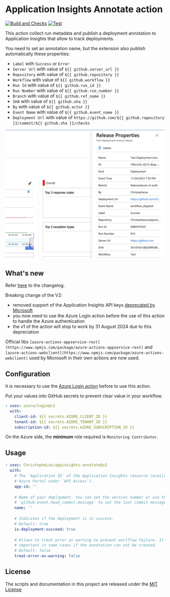 # Application Insights Annotate action

[![Build and Checks](https://github.com/ChristopheLav/appinsights-annotate/actions/workflows/ci.yml/badge.svg)](https://github.com/ChristopheLav/appinsights-annotate/actions/workflows/ci.yml) [![Test](https://github.com/ChristopheLav/appinsights-annotate/actions/workflows/test.yml/badge.svg)](https://github.com/ChristopheLav/appinsights-annotate/actions/workflows/test.yml)

This action collect run metadata and publish a deployment annotation to Application Insights that allow to track deployments.

You need to set an annotation name, but the extension also publish automatically these properties:
- `Label` with `Success` or `Error`
- `Server Url` with value of `${{ github.server_url }}`
- `Repository` with value of `${{ github.repository }}`
- `Workflow` with value of `${{ github.workflow }}`
- `Run Id` with value of `${{ github.run_id }}`
- `Run Number` with value of `${{ github.run_number }}`
- `Branch` with value of `${{ github.ref_name }}`
- `SHA` with value of `${{ github.sha }}`
- `By` with value of `${{ github.actor }}`
- `Event Name` with value of `${{ github.event_name }}`
- `Deployment Url` with value of `https://github.com/${{ github.repository }}/commit/${{ github.sha }}/checks`

![Example of a deployment annotation](imgs/deployment-annotation.png)

## What's new

Refer [here](CHANGELOG.md) to the changelog.

Breaking change of the V2: 
- removed support of the Application Insights API keys [deprecated by Microsoft](https://learn.microsoft.com/en-us/azure/azure-monitor/app/release-and-work-item-insights?tabs=release-annotations#create-release-annotations-with-the-azure-cli)
- you now need to use the Azure Login action before the use of this action to handle the Azure authentication
- the v1 of the action will stop to work by 31 August 2024 due to this depreciation

Official libs `[azure-actions-appservice-rest](https://www.npmjs.com/package/azure-actions-appservice-rest)` and `[azure-actions-webclient](https://www.npmjs.com/package/azure-actions-webclient)` used by Microsoft in their own actions are now used.

## Configuration

It is necessary to use the [Azure Login action](https://github.com/marketplace/actions/azure-login) before to use this action.

Put your values into GitHub secrets to prevent clear value in your workflow.

```yaml
- uses: azure/login@v1
  with:
    client-id: ${{ secrets.AZURE_CLIENT_ID }}
    tenant-id: ${{ secrets.AZURE_TENANT_ID }}
    subscription-id: ${{ secrets.AZURE_SUBSCRIPTION_ID }}
```

On the Azure side, the **minimum** role required is `Monitoring Contributor`.

## Usage

<!-- start usage -->
```yaml
- uses: ChristopheLav/appinsights-annotate@v2
  with:
    # The `Application ID` of the Application Insights resource (available in the
    # Azure Portal under `API Access`).
    app-id: ''

    # Name of your deployment. You can set the version number or use the value
    # `github.event.head_commit.message` to set the last commit message.
    name: ''

    # Indicates if the deployment is in success.
    # Default: true
    is-deployment-succeed: true

    # Allows to treat error as warning to prevent worlflow failure. It is may not
    # important in some cases if the annotation can not be created.
    # Default: false
    treat-error-as-warning: false
```
<!-- end usage -->

## License

The scripts and documentation in this project are released under the [MIT License](LICENSE)